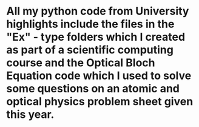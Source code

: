 # All my python code from University highlights include the files in the "Ex" - type folders which I created as part of a scientific computing course and the Optical Bloch Equation code which I used to solve some questions on an atomic and optical physics problem sheet given this year.
